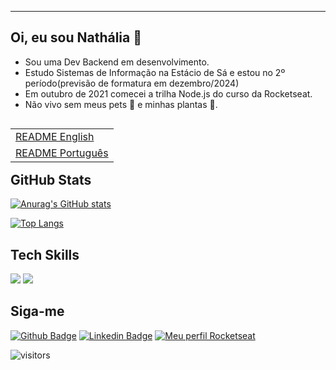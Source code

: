 ---------
## Oi, eu sou Nathália 🦊 

- Sou uma Dev Backend em desenvolvimento.
- Estudo Sistemas de Informação na Estácio de Sá e estou no 2º período(previsão de formatura em dezembro/2024)
- Em outubro de 2021 comecei a trilha Node.js do curso da Rocketseat.
- Não vivo sem meus pets 🐾 e minhas plantas 🌱.

<table align="left">
 <tr><td><a href="README.md">README English</a></td></tr>
 <tr><td><a href="README-pt-br.md">README Português</a></td></tr>
</table>

<br />
<br />
<br />


GitHub Stats
---
[![Anurag's GitHub stats](https://github-readme-stats.vercel.app/api?username=nathaliafbarros&show_icons=true&theme=radical)](https://github.com/nathaliafbarros/github-readme-stats)

[![Top Langs](https://github-readme-stats.vercel.app/api/top-langs/?username=nathaliafbarros&layout=compact)](https://github.com/nathaliafbarros/github-readme-stats)




Tech Skills
---
<img src="https://img.shields.io/badge/JavaScript-F7DF1E?style=flat&logo=javascript&logoColor=black"/>
<img src="https://img.shields.io/badge/NodeJS-F7DF1E?style=flat&logo=javascript&logoColor=black"/>


Siga-me 
---
[![Github Badge](https://img.shields.io/badge/-Github-000?style=flat-square&logo=Github&logoColor=white&link=https://github.com/nathaliafbarros)](https://github.com/nathaliafbarros)
[![Linkedin Badge](https://img.shields.io/badge/-nathaliafbarros-blue?style=flat-square&logo=Linkedin&logoColor=white&link=https://www.linkedin.com/in/nathaliafbarros/)](https://www.linkedin.com/in/nathaliafbarros/)
[![Meu perfil Rocketseat](https://img.shields.io/badge/-Perfil%20Rocketseat-blueviolet)](https://app.rocketseat.com.br/me/nathaliafbarros)



![visitors](https://visitor-badge.laobi.icu/badge?page_id=nathaliafbarros.visitor-badge)
